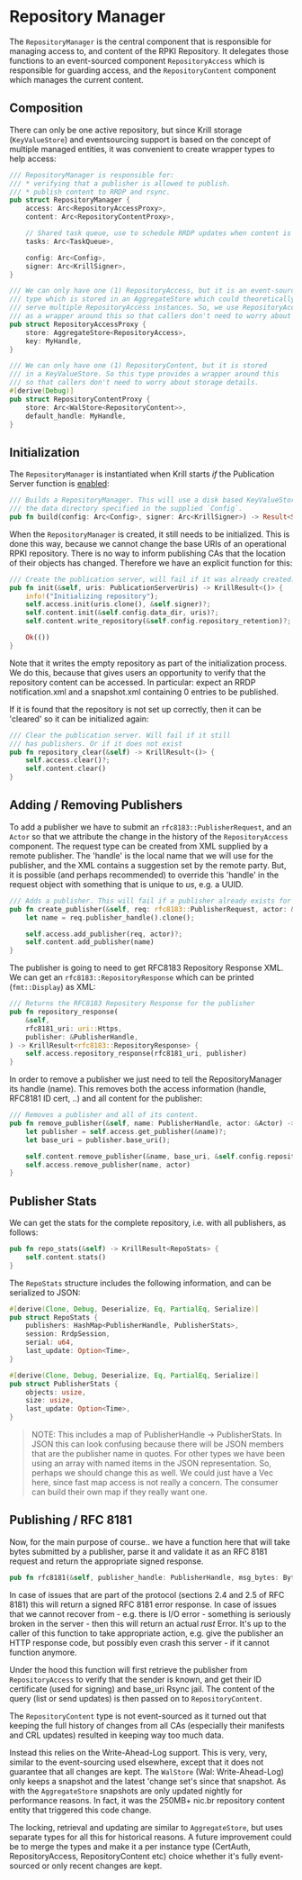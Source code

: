Repository Manager
==================

The `RepositoryManager` is the central component that is responsible for managing
access to, and content of the RPKI Repository. It delegates those functions to an
event-sourced component `RepositoryAccess` which is responsible for guarding access,
and the `RepositoryContent` component which manages the current content.


Composition
-----------

There can only be one active repository, but since Krill storage (`KeyValueStore`)
and eventsourcing support is based on the concept of multiple managed entities,
it was convenient to create wrapper types to help access:

```rust
/// RepositoryManager is responsible for:
/// * verifying that a publisher is allowed to publish.
/// * publish content to RRDP and rsync.
pub struct RepositoryManager {
    access: Arc<RepositoryAccessProxy>,
    content: Arc<RepositoryContentProxy>,

    // Shared task queue, use to schedule RRDP updates when content is updated.
    tasks: Arc<TaskQueue>,

    config: Arc<Config>,
    signer: Arc<KrillSigner>,
}
```

```rust
/// We can only have one (1) RepositoryAccess, but it is an event-sourced
/// type which is stored in an AggregateStore which could theoretically
/// serve multiple RepositoryAccess instances. So, we use RepositoryAccessProxy
/// as a wrapper around this so that callers don't need to worry about storage details.
pub struct RepositoryAccessProxy {
    store: AggregateStore<RepositoryAccess>,
    key: MyHandle,
}
```

```rust
/// We can only have one (1) RepositoryContent, but it is stored
/// in a KeyValueStore. So this type provides a wrapper around this
/// so that callers don't need to worry about storage details.
#[derive(Debug)]
pub struct RepositoryContentProxy {
    store: Arc<WalStore<RepositoryContent>>,
    default_handle: MyHandle,
}
```

Initialization
--------------

The `RepositoryManager` is instantiated when Krill starts *if* the Publication
Server function is [enabled](./01_daemon.md):

```rust
/// Builds a RepositoryManager. This will use a disk based KeyValueStore using the
/// the data directory specified in the supplied `Config`.
pub fn build(config: Arc<Config>, signer: Arc<KrillSigner>) -> Result<Self, Error> { ... }
```

When the `RepositoryManager` is created, it still needs to be initialized. This
is done this way, because we cannot change the base URIs of an operational RPKI
repository. There is no way to inform publishing CAs that the location of their
objects has changed. Therefore we have an explicit function for this:

```rust
/// Create the publication server, will fail if it was already created.
pub fn init(&self, uris: PublicationServerUris) -> KrillResult<()> {
    info!("Initializing repository");
    self.access.init(uris.clone(), &self.signer)?;
    self.content.init(&self.config.data_dir, uris)?;
    self.content.write_repository(&self.config.repository_retention)?;

    Ok(())
}
```

Note that it writes the empty repository as part of the initialization process.
We do this, because that gives users an opportunity to verify that the repository
content can be accessed. In particular: expect an RRDP notification.xml and a snapshot.xml
containing 0 entries to be published.

If it is found that the repository is not set up correctly, then it can be 'cleared'
so it can be initialized again:

```rust
/// Clear the publication server. Will fail if it still
/// has publishers. Or if it does not exist
pub fn repository_clear(&self) -> KrillResult<()> {
    self.access.clear()?;
    self.content.clear()
}
```


Adding / Removing Publishers
----------------------------

To add a publisher we have to submit an `rfc8183::PublisherRequest`, and an `Actor`
so that we attribute the change in the history of the `RepositoryAccess` component.
The request type can be created from XML supplied by a remote publisher. The 'handle'
is the local name that we will use for the publisher, and the XML contains a suggestion
set by the remote party. But, it is possible (and perhaps recommended) to override
this 'handle' in the request object with something that is unique to *us*, e.g. a UUID.

```rust
/// Adds a publisher. This will fail if a publisher already exists for the handle in the request.
pub fn create_publisher(&self, req: rfc8183::PublisherRequest, actor: &Actor) -> KrillResult<()> {
    let name = req.publisher_handle().clone();

    self.access.add_publisher(req, actor)?;
    self.content.add_publisher(name)
}
```

The publisher is going to need to get RFC8183 Repository Response XML. We can get
an `rfc8183::RepositoryResponse` which can be printed (`fmt::Display`) as XML:

```rust
/// Returns the RFC8183 Repository Response for the publisher
pub fn repository_response(
    &self,
    rfc8181_uri: uri::Https,
    publisher: &PublisherHandle,
) -> KrillResult<rfc8183::RepositoryResponse> {
    self.access.repository_response(rfc8181_uri, publisher)
}
```

In order to remove a publisher we just need to tell the RepositoryManager its handle (name).
This removes both the access information (handle, RFC8181 ID cert, ..) and all content for
the publisher:

```rust
/// Removes a publisher and all of its content.
pub fn remove_publisher(&self, name: PublisherHandle, actor: &Actor) -> KrillResult<()> {
    let publisher = self.access.get_publisher(&name)?;
    let base_uri = publisher.base_uri();

    self.content.remove_publisher(&name, base_uri, &self.config.repository_retention)?;
    self.access.remove_publisher(name, actor)
}
```


Publisher Stats
---------------

We can get the stats for the complete repository, i.e. with all publishers, as follows:

```rust
pub fn repo_stats(&self) -> KrillResult<RepoStats> {
    self.content.stats()
}
```

The `RepoStats` structure includes the following information, and can be serialized to
JSON:
```rust
#[derive(Clone, Debug, Deserialize, Eq, PartialEq, Serialize)]
pub struct RepoStats {
    publishers: HashMap<PublisherHandle, PublisherStats>,
    session: RrdpSession,
    serial: u64,
    last_update: Option<Time>,
}

#[derive(Clone, Debug, Deserialize, Eq, PartialEq, Serialize)]
pub struct PublisherStats {
    objects: usize,
    size: usize,
    last_update: Option<Time>,
}
```

> NOTE: This includes a map of PublisherHandle -> PublisherStats. In JSON this can look confusing
> because there will be JSON members that are the publisher name in quotes. For other types we
> have been using an array with named items in the JSON representation. So, perhaps we should
> change this as well. We could just have a Vec here, since fast map access is not really a
> concern. The consumer can build their own map if they really want one.


Publishing / RFC 8181
---------------------

Now, for the main purpose of course.. we have a function here that will take bytes
submitted by a publisher, parse it and validate it as an RFC 8181 request and return the
appropriate signed response.

```rust
pub fn rfc8181(&self, publisher_handle: PublisherHandle, msg_bytes: Bytes) -> KrillResult<Bytes>;
```

In case of issues that are part of the protocol (sections 2.4 and 2.5 of RFC 8181) this
will return a signed RFC 8181 error response. In case of issues that we cannot recover
from - e.g. there is I/O error - something is seriously broken in the server - then this
will return an actual *rust* Error. It's up to the caller of this function to take
appropriate action, e.g. give the publisher an HTTP response code, but possibly even
crash this server - if it cannot function anymore.

Under the hood this function will first retrieve the publisher from `RepositoryAccess`
to verify that the sender is known, and get their ID certificate (used for signing)
and base_uri Rsync jail. The content of the query (list or send updates) is then
passed on to `RepositoryContent`.

The `RepositoryContent` type is not event-sourced as it turned out that keeping the
full history of changes from all CAs (especially their manifests and CRL updates)
resulted in keeping way too much data.

Instead this relies on the Write-Ahead-Log support. This is very, very, similar
to the event-sourcing used elsewhere, except that it does not guarantee that all
changes are kept. The `WalStore` (Wal: Write-Ahead-Log) only keeps a snapshot and
the latest 'change set's since that snapshot. As with the `AggregateStore` snapshots
are only updated nightly for performance reasons. In fact, it was the 250MB+ nic.br
repository content entity that triggered this code change.

The locking, retrieval and updating are similar to `AggregateStore`, but uses separate
types for all this for historical reasons. A future improvement could be to merge the
types and make it a per instance type (CertAuth, RepositoryAccess, RepositoryContent etc)
choice whether it's fully event-sourced or only recent changes are kept.